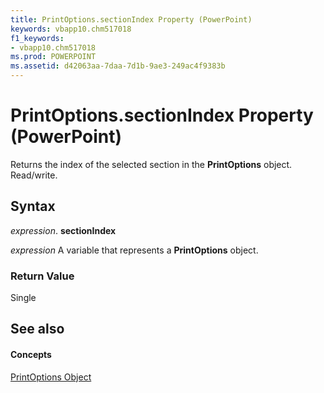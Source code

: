 ```yaml
---
title: PrintOptions.sectionIndex Property (PowerPoint)
keywords: vbapp10.chm517018
f1_keywords:
- vbapp10.chm517018
ms.prod: POWERPOINT
ms.assetid: d42063aa-7daa-7d1b-9ae3-249ac4f9383b
---
```



# PrintOptions.sectionIndex Property (PowerPoint)

Returns the index of the selected section in the  **PrintOptions** object. Read/write.


## Syntax

 _expression_. **sectionIndex**

 _expression_ A variable that represents a **PrintOptions** object.


### Return Value

Single


## See also


#### Concepts


[PrintOptions Object](printoptions-object-powerpoint.md)

